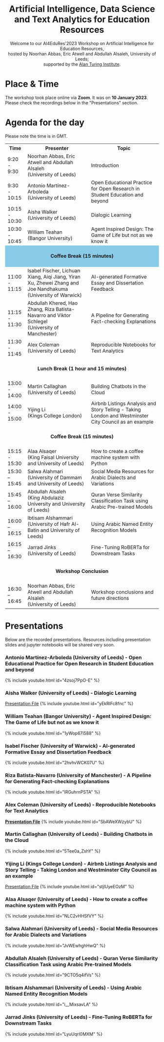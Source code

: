 


<h1 align="center">
  Artificial Intelligence, Data Science and Text Analytics for Education Resources
</h1>

<p align=center>
Welcome to our AI4EduRes'2023 Workshop on Artificial Intelligence for Education Resources, <br />
hosted by Noorhan Abbas, Eric Atwell and Abdullah Alsaleh, University of Leeds; <br />
supported by the <a href="[url](https://www.turing.ac.uk)">Alan Turing Institute</a>.
</p>

# Place & Time

The workshop took place online via **Zoom**. It was on **10 January 2023**. Please check the recordings below in the "Presentations" section.





# Agenda for the day
Please note the time is in GMT.



<table style="width:100%">
  <tr>
    <th width="13%">Time</th>
    <th>Presenter</th>
    <th>Topic</th>
  </tr>
  
  <tr>
    <td>9:20 - 9:30</td>
    <td>Noorhan Abbas, Eric Atwell and Abdullah Alsaleh <br /> (University of Leeds)</td>
    <td>Introduction</td>
  </tr>
  
  <tr>
    <td>9:30 - 10:15</td>
    <td>Antonio Martínez-Arboleda <br /> (University of Leeds)</td>
    <td>Open Educational Practice for Open Research in Student Education and beyond</td>
  </tr>
  
  <tr>
    <td>10:15 - 10:30</td>
    <td>Aisha Walker <br /> (University of Leeds)</td>
    <td>Dialogic Learning</td>
  </tr>
  
  <tr>
    <td>10:30 - 10:45</td>
    <td>William Teahan <br />(Bangor University)</td>
    <td>Agent Inspired Design: The Game of Life but not as we know it</td>
  </tr>
  
  <tr height="70px" style="background-color:8acbea">
    <td style="text-align:center" colspan="3"><strong>Coffee Break (15 minutes)</strong></td>
  </tr>
  
  <tr>
    <td>11:00 - 11:15</td>
    <td>Isabel Fischer, Lichuan Xiang, Aiqi Jiang, Yiran Xu, Zhewei Zhang and Joe Nandhakuma <br /> (University  of Warwick)</td>
    <td>AI-generated Formative Essay and Dissertation Feedback</td>
  </tr>
  
  <tr>
    <td>11:15 - 11:30</td>
    <td>Abdullah Khered, Hao Zhang, Riza Batista-Navarro and Viktor Schlegel <br /> (University of Manchester)</td>
    <td>A Pipeline for Generating Fact-checking Explanations</td>
  </tr>
  
  <tr>
    <td>11:30 - 11:45</td>
    <td>Alex Coleman <br />(University of Leeds)</td>
    <td>Reproducible Notebooks for Text Analytics</td>
  </tr>
  
  
  <tr height="70px">
    <td style="text-align:center" colspan="3"><strong>Lunch Break (1 hour and 15 minutes)</strong></td>
  </tr>
  
  
  <tr>
    <td>13:00 - 14:00</td>
    <td>Martin Callaghan <br /> (University of Leeds)</td>
    <td>Building Chatbots in the Cloud</td>
  </tr>
  
  <tr>
    <td>14:00 - 15:00</td>
    <td>Yijing Li <br /> (Kings College London)</td>
    <td>Airbnb Listings Analysis and Story Telling - Taking London and Westminster City Council as an example</td>
  </tr>
  
  <tr height="70px">
    <td style="text-align:center" colspan="3"><strong>Coffee Break (15 minutes)</strong></td>
  </tr>

  <tr>
    <td>15:15 - 15:30</td>
    <td>Alaa Alsaqer <br /> (King Faisal University and University of Leeds)</td>
    <td>How to create a coffee machine system with Python</td>
  </tr>

  <tr>
    <td>15:30 – 15:45</td>
    <td>Salwa Alahmari <br /> (University of Dammam and University of Leeds)</td>
    <td>Social Media Resources for Arabic Dialects and Variations</td>
  </tr>
  
  <tr>
    <td>15:45 – 16:00</td>
    <td>Abdullah Alsaleh <br /> (King Abdulaziz University and University of Leeds)</td>
    <td>Quran Verse Similarity Classification Task using Arabic Pre-trained Models</td>
  </tr>
  
  <tr>
    <td>16:00 – 16:15</td>
    <td>Ibtisam Alshammari <br /> (University of Hafr Al-Batin and University of Leeds)</td>
    <td>Using Arabic Named Entity Recognition Models</td>
  </tr>

  <tr>
    <td>16:15 – 16:30</td>
    <td>Jarrad Jinks <br /> (University of Leeds)</td>
    <td>Fine-Tuning RoBERTa for Downstream Tasks</td>
  </tr>



  
  <tr height="70px">
    <td style="text-align:center" colspan="3"><strong>Workshop Conclusion</strong></td>
  </tr>
  
  <tr>
    <td>16:30 – 16:45</td>
    <td>Noorhan Abbas, Eric Atwell and Abdullah Alsaleh <br /> (University of Leeds)</td>
    <td>Workshop conclusions and future directions</td>
  </tr>
</table>


# Presentations 
Below are the recorded presentations. Resources including presentation slides and jupyter notebooks will be shared very soon.

### Antonio Martínez-Arboleda (University of Leeds) - Open Educational Practice for Open Research in Student Education and beyond
<!--[![Antonio Martínez-Arboleda](https://img.youtube.com/vi/4zsoj7PpO-E/maxresdefault.jpg)](https://www.youtube.com/watch?v=4zsoj7PpO-E)!-->
{% include youtube.html id="4zsoj7PpO-E" %}


### Aisha Walker (University of Leeds) - Dialogic Learning
[Presentation File](https://github.com/AI4EduRes/AI4EduRes.github.io/blob/cac196d90cc081a982658bdb32be98000343ce41/resources/Dialogue%20for%20learning.ppsx)
{% include youtube.html id="yEkRlFc8fnc" %}


### William Teahan (Bangor University) - Agent Inspired Design: The Game of Life but not as we know it
{% include youtube.html id="1yWop67i588" %}


### Isabel Fischer (University of Warwick) - AI-generated Formative Essay and Dissertation Feedback
{% include youtube.html id="2hvhvWCK07U" %}


### Riza Batista-Navarro (University of Manchester) - A Pipeline for Generating Fact-checking Explanations
{% include youtube.html id="lRGuhrnPSTA" %}


### Alex Coleman (University of Leeds) - Reproducible Notebooks for Text Analytics
**[Presentation File](https://sparrow0hawk.github.io/slides/notebooks/text-analytics-talk.slides.html#/)**
{% include youtube.html id="SbAWeXWzybU" %}



### Martin Callaghan (University of Leeds) - Building Chatbots in the Cloud
{% include youtube.html id="5Tee0a_ZshY" %}


### Yijing Li (Kings College London) - Airbnb Listings Analysis and Story Telling - Taking London and Westminster City Council as an example
[Presentation File](https://github.com/AI4EduRes/AI4EduRes.github.io/blob/cac196d90cc081a982658bdb32be98000343ce41/resources/Airbnb%20Listings%20Pricing%20in%20London_Answers.pdf)
{% include youtube.html id="stjlUyeEOzM" %}


### Alaa Alsaqer (University of Leeds) - How to create a coffee machine system with Python
{% include youtube.html id="NLC2vHHSfVY" %}


### Salwa Alahmari (University of Leeds) - Social Media Resources for Arabic Dialects and Variations
{% include youtube.html id="JvWEwhghHwQ" %}


### Abdullah Alsaleh (University of Leeds) - Quran Verse Similarity Classification Task using Arabic Pre-trained Models
{% include youtube.html id="9CTO5q4ifVs" %}


### Ibtisam Alshammari (University of Leeds) - Using Arabic Named Entity Recognition Models
{% include youtube.html id="i__MixsavLA" %}


### Jarrad Jinks (University of Leeds) - Fine-Tuning RoBERTa for Downstream Tasks
{% include youtube.html id="LyuUqrI0MXM" %}




<!--# AI4EduRes.github.io 
# AI, Data Science and Text Analytics Resources for Education !-->
<!-- please email ai4educationresources@gmail.com for any inquiries. Thanks !-->

<!--
# Zoom Link
Please use this link to join us. 
https://universityofleeds.zoom.us/j/88639490559?pwd=K2pjVEVITjNhMGZxRDFnalR2UmdPZz09


# Registration
Please register using this [link via EventBrite](https://www.eventbrite.co.uk/e/ai4edures2022-workshop-on-artificial-intelligence-for-education-resources-tickets-500783756697). 

When you receive the registration confirmation email from EventBrite, please click "View the event" button on the email. After you log in to EventBrite page, click "join the event" which has the Zoom link.


<p align="middle">
  <img src="https://github.com/AI4EduRes/AI4EduRes.github.io/blob/baee0579d9142e3b26604e3f0c41157a3039e708/pic/instruction.png" width="450" />
  <br />
  <br />
  <p align="left"> Then click "join the event" on the EventBrite page. </p>
  <p align="middle">
  <img src="https://github.com/AI4EduRes/AI4EduRes.github.io/blob/d09943b44b02ac5f895f284874d8e2ace86e5e3e/pic/instruction2.png" width="450" align="middle"/> </p>
  <br />

</p>

Please contact [Abdullah Alsaleh](mailto:scanaa@leeds.ac.uk) if you have any issues.
!-->
